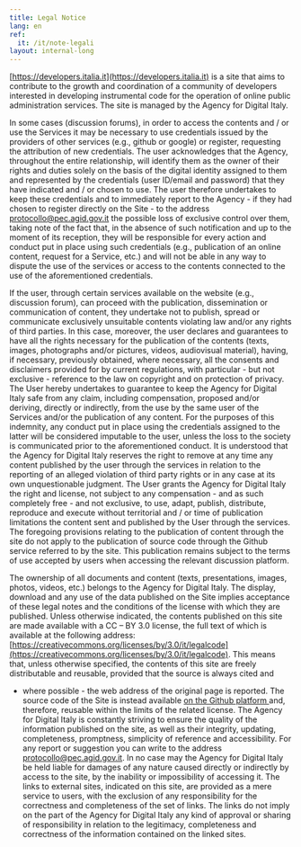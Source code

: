 ```yaml
---
title: Legal Notice 
lang: en
ref:
  it: /it/note-legali
layout: internal-long
---
```



[https://developers.italia.it](https://developers.italia.it) is a site that
aims to contribute to the growth and coordination of a community of developers
interested in developing instrumental code for the operation of online public
administration services. The site is managed by the Agency for Digital Italy.

In some cases (discussion forums), in order to access the contents and / or use
the Services it may be necessary to use credentials issued by the providers of
other services (e.g., github or google) or register, requesting the
attribution of new credentials. The user acknowledges that the Agency,
throughout the entire relationship, will identify them as the owner of their
rights and duties solely on the basis of the digital identity assigned to them
and represented by the credentials (user ID/email and password) that they
have indicated and / or chosen to use. The user therefore undertakes to keep
these credentials and to immediately report to the Agency - if they had chosen
to register directly on the Site - to the address
[protocollo@pec.agid.gov.it](mailto:protocollo@pec.agid.gov.it) the possible
loss of exclusive control over them, taking note of the fact that, in the
absence of such notification and up to the moment of its reception, they will
be responsible for every action and conduct put in place using such credentials
(e.g., publication of an online content, request for a Service, etc.) and will
not be able in any way to dispute the use of the services or access to the
contents connected to the use of the aforementioned credentials.

If the user, through certain services available on the website (e.g.,
discussion forum), can proceed with the publication, dissemination or
communication of content, they undertake not to publish, spread or communicate
exclusively unsuitable contents violating law and/or any rights of third
parties. In this case, moreover, the user declares and guarantees to have all
the rights necessary for the publication of the contents (texts, images,
photographs and/or pictures, videos, audiovisual material), having, if
necessary, previously obtained, where necessary, all the consents and
disclaimers provided for by current regulations, with particular - but not
exclusive - reference to the law on copyright and on protection of privacy. The
User hereby undertakes to guarantee to keep the Agency for Digital Italy safe
from any claim, including compensation, proposed and/or deriving, directly or
indirectly, from the use by the same user of the Services and/or the
publication of any content. For the purposes of this indemnity, any conduct put
in place using the credentials assigned to the latter will be considered
imputable to the user, unless the loss to the society is communicated prior to
the aforementioned conduct. It is understood that the Agency for Digital Italy
reserves the right to remove at any time any content published by the user
through the services in relation to the reporting of an alleged violation of
third party rights or in any case at its own unquestionable judgment. The User
grants the Agency for Digital Italy the right and license, not subject to any
compensation - and as such completely free - and not exclusive, to use, adapt,
publish, distribute, reproduce and execute without territorial and / or time of
publication limitations the content sent and published by the User through the
services. The foregoing provisions relating to the publication of content
through the site do not apply to the publication of source code through the
Github service referred to by the site. This publication remains subject to the
terms of use accepted by users when accessing the relevant discussion platform.

The ownership of all documents and content (texts, presentations, images,
photos, videos, etc.) belongs to the Agency for Digital Italy. The display,
download and any use of the data published on the Site implies acceptance of
these legal notes and the conditions of the license with which they are
published. Unless otherwise indicated, the contents published on this site are
made available with a CC – BY 3.0 license, the full text of which is available
at the following address:
[https://creativecommons.org/licenses/by/3.0/it/legalcode](https://creativecommons.org/licenses/by/3.0/it/legalcode).
This means that, unless otherwise specified, the contents of this site are
freely distributable and reusable, provided that the source is always cited and
- where possible - the web address of the original page is reported. The source
code of the Site is instead available
[on the Github platform ](https://github.com/italia/developers.italia.it) and,
therefore, reusable within the limits of the related license. The Agency for
Digital Italy is constantly striving to ensure the quality of the information
published on the site, as well as their integrity, updating, completeness,
promptness, simplicity of reference and accessibility. For any report or
suggestion you can write to the address
[protocollo@pec.agid.gov.it](mailto:protocollo@pec.agid.gov.it). In no case may
the Agency for Digital Italy be held liable for damages of any nature caused
directly or indirectly by access to the site, by the inability or impossibility
of accessing it. The links to external sites, indicated on this site, are
provided as a mere service to users, with the exclusion of any responsibility
for the correctness and completeness of the set of links. The links do not
imply on the part of the Agency for Digital Italy any kind of approval or
sharing of responsibility in relation to the legitimacy, completeness and
correctness of the information contained on the linked sites.
